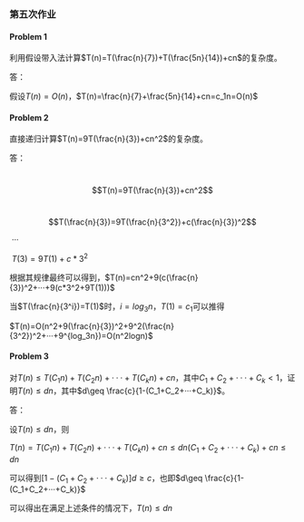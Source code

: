 ### 第五次作业

#### Problem 1

利用假设带入法计算$T(n)=T(\frac{n}{7})+T(\frac{5n}{14})+cn$的复杂度。

答：

假设$T(n)=O(n)$，$T(n)=\frac{n}{7}+\frac{5n}{14}+cn=c_1n=O(n)$

#### Problem 2

直接递归计算$T(n)=9T(\frac{n}{3})+cn^2$的复杂度。

答：

​									$$T(n)=9T(\frac{n}{3})+cn^2$$

​									$$T(\frac{n}{3})=9T(\frac{n}{3^2})+c(\frac{n}{3})^2$$

​									···

​									$T(3)=9T(1)+c*3^2$

根据其规律最终可以得到，$T(n)=cn^2+9(c(\frac{n}{3})^2+···+9(c*3^2+9T(1)))$

当$T(\frac{n}{3^i})=T(1)$时，$i=log_3n$，$T(1)=c_1$可以推得

$T(n)=O(n^2+9(\frac{n}{3})^2+9^2(\frac{n}{3^2})^2+···+9^{log_3n})=O(n^2logn)$ 

#### Problem 3

对$T(n)\leq T(C_1n)+T(C_2n)+···+T(C_kn)+cn$，其中$C_1+C_2+···+C_k<1$，证明$T(n)\leq dn$，其中$d\geq \frac{c}{1-(C_1+C_2+···+C_k)}$。

答：

设$T(n)\leq dn$，则

$T(n)=T(C_1n)+T(C_2n)+···+T(C_kn)+cn \leq dn(C_1+C_2+···+C_k)+cn \leq dn$

可以得到$[1-(C_1+C_2+···+C_k)]d \geq c$，也即$d\geq \frac{c}{1-(C_1+C_2+···+C_k)}$

可以得出在满足上述条件的情况下，$T(n)\leq dn$

